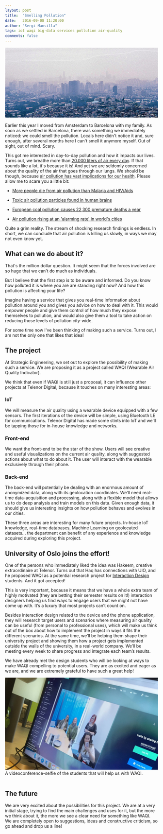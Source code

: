 ```yaml
---
layout: post
title:  "Smelling Pollution"
date:   2016-09-08 11:20:00
author: "Sergi Mansilla"
tags: iot waqi big-data services pollution air-quality
comments: false
---
```


<img src="/images/pollution.jpg" alt="Polluted air on a city" />
<br/>

Earlier this year I moved from Amsterdam to Barcelona with my family. As soon as we settled in Barcelona, there was something we immediately noticed: we could smell the pollution. Locals here didn't notice it and, sure enough, after several months here I can't smell it anymore myself. Out of sight, out of mind. Scary.

This got me interested in day-to-day pollution and how it impacts our lives. Turns out, we breathe more than [20.000 liters of air every day](https://www.arb.ca.gov/research/resnotes/notes/94-11.htm). If that sounds like a lot, it's because it is! And yet we are seldomly concerned about the quality of the air that goes through our lungs. We should be though, because [air pollution has vast implications for our health](http://www.scientificamerican.com/article/air-pollution-linked-to-health/). Please allow me to scare you a little bit:

* [More people die from air pollution than Malaria and HIV/Aids](https://www.theguardian.com/environment/2015/sep/16/more-people-die-from-air-pollution-than-malaria-and-hivaids-new-study-shows)

* [Toxic air pollution particles found in human brains](https://www.theguardian.com/environment/2016/sep/05/toxic-air-pollution-particles-found-in-human-brains-links-alzheimers)

* [European coal pollution causes 22,300 premature deaths a year](http://www.greenpeace.org/international/silentkillers/)

* [Air pollution rising at an 'alarming rate' in world's cities](https://www.theguardian.com/environment/2016/may/12/air-pollution-rising-at-an-alarming-rate-in-worlds-cities)

Quite a grim reality. The stream of shocking research findings is endless. In short, we can conclude that air pollution is killing us slowly, in ways we may not even know yet.

## **What can we do about it?**

That's the million dollar question. It might seem that the forces involved are so huge that we can't do much as individuals.

But I believe that the first step is to be aware and informed. Do you know how polluted it is where you are are standing right now? And how this pollution is affecting your life?

Imagine having a service that gives you real-time information about pollution around you and gives you advice on how to deal with it. This would empower people and give them control of how much they expose themselves to pollution, and would also give them a tool to take action on reducing those levels of pollution city-wide.

For some time now I've been thinking of making such a service. Turns out, I am not the only one that likes that idea!

## **The project**

At Strategic Engineering, we set out to explore the possibility of making such a service. We are proposing it as a project called WAQI (Wearable Air Quality Indicator).

We think that even if WAQI is still just a proposal, it can influence other projects at Telenor Digital, because it touches on many interesting areas:

### **IoT**

We will measure the air quality using a wearable device equipped with a few sensors. The first iterations of the device will be simple, using Bluetooth LE for communications. Telenor Digital has made some stints into IoT and we'll be tapping those for in-house knowledge and networks.

### **Front-end**

We want the front-end to be the star of the show. Users will see creative and useful visualizations on the current air quality, along with suggested actions about what to do about it. The user will interact with the wearable exclusively through their phone.

### **Back-end**

The back-end will potentially be dealing with an enormous amount of anonymized data, along with its geolocation coordinates. We'll need real-time data-acquisition and processing, along with a flexible model that allows us to do deep analysis and train models on this data. Given enough data, it should give us interesting insights on how pollution behaves and evolves in our cities.

These three areas are interesting for many future projects. In-house IoT knowledge, real-time databases, Machine Learning on geolocated datasets... the department can benefit of any experience and knowledge acquired during exploring this project.

## **University of Oslo joins the effort!**

One of the persons who immediately liked the idea was Hakeem, creative extraordinaire at Telenor. Turns out that Haq has connections with UIO, and he proposed WAQI as a potential research project for [Interaction Design](http://www.uio.no/studier/emner/matnat/ifi/INF2260/) students. And it got accepted!

This is very important, because it means that we have a whole extra team of highly motivated (they are betting their semester results on it!) interaction designers helping us find ways to engage users that we might not have come up with. It’s a luxury that most projects can’t count on.

Besides interaction design related to the device and the phone application, they will research target users and scenarios where measuring air quality can be useful (from personal to professional uses), which will make us think out of the box about how to implement the project in ways it fits the different scenarios. At the same time, we’ll be helping them shape their university project and showing them how a project gets implemented outside the walls of the university, in a real-world company. We’ll be meeting every week to share progress and integrate each team’s results.

We have already met the design students who will be looking at ways to make WAQI compelling to potential users. They are as excited and eager as we are, and we are extremely grateful to have such a great help!

<img src="/images/waqi-students.jpg" alt="Students from UIO" />
A videoconference-selfie of the students that will help us with WAQI.
<br/>
<br/>

## **The future**

We are very excited about the possibilities for this project. We are at a very initial stage, trying to find the main challenges and uses for it, but the more we think about it, the more we see a clear need for something like WAQI. We are completely open to suggestions, ideas and constructive criticism, so go ahead and drop us a line!

